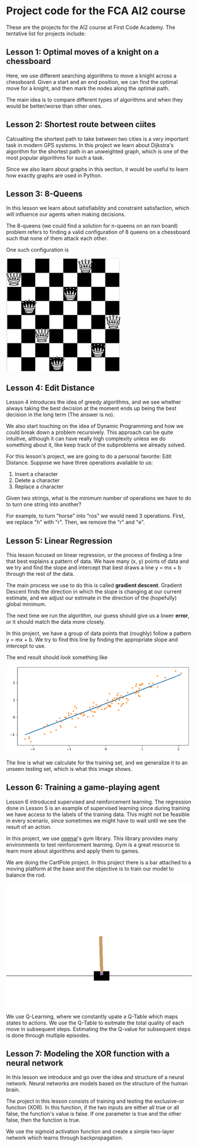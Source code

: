 # Project code for the FCA AI2 course

These are the projects for the AI2 course at First Code Academy.
The tentative list for projects include:

## Lesson 1: Optimal moves of a knight on a chessboard
Here, we use different searching algorithms to move a knight across a chessboard.
Given a start and an end position, we can find the optimal move for a knight, and
then mark the nodes along the optimal path.

The main idea is to compare different types of algorithms and when they would be 
better/worse than other ones.

## Lesson 2: Shortest route between ciites 
Calcualting the shortest path to take between two cities is a very important task in modern GPS systems.
In this project we learn about Dijkstra's algorithm for the shortest path in an unweighted graph, which is
one of the most popular algorithms for such a task. 

Since we also learn about graphs in this section, it would be useful to learn 
how exactly graphs are used in 
Python.

## Lesson 3: 8-Queens
In this lesson we learn about satisfiability and constraint satisfaction, which
will influence our agents when making decisions. 

The 8-queens (we could find a solution for n-queens on an nxn board) problem refers
to finding a valid configuration of 8 queens on a chessboard such that none of them
attack each other.

One such configuration is

![A solution solution](/img/NQueens.png) 



## Lesson 4: Edit Distance
Lesson 4 introduces the idea of greedy algorithms, and we see whether always
taking the best decision at the moment ends up being the best decision in the 
long term (The answer is no). 

We also start touching on the idea of Dynamic Programming and how we could break
down a problem recursively. This approach can be quite intuitive, although 
it can have really high complexity unless we do something about it, like keep 
track of the subproblems we already solved.

For this lesson's project, we are going to do a personal favorite: Edit Distance.
Suppose we have three operations available to us: 
1. Insert a character
2. Delete a character
3. Replace a character

Given two strings, what is the minimum number of operations we have to do to turn one
string into another? 

For example, to turn "horse" into "ros" we would need 3 operations. First, 
we replace "h" with "r". Then, we remove the "r" and "e".

## Lesson 5: Linear Regression

This lesson focused on linear regression, or the process of finding a line that 
best explains a pattern of data. We have many (x, y) points of data and we try and 
find the slope and intercept that best draws a line y = mx + b through the rest of 
the data.

The main process we use to do this is called **gradient descent**. Gradient Descent 
finds the direction in which the slope is changing at our current estimate, and we
adjust our estimate in the direction of the (hopefully) global minimum.

The next time we run the algorithm, our guess should give us a lower **error**, or
it should match the data more closely.

In this project, we have a group of data points that (roughly) follow a 
pattern y = mx + b. We try to find this line by finding the appropriate slope and
intercept to use.

The end result should look something like 

![Final Regression](/img/Regression.png)

The line is what we calculate for the training set, and we generalize it to an unseen 
testing set, which is what this image shows.

## Lesson 6: Training a game-playing agent

Lesson 6 introduced supervised and reinforcement learning. The regression done in
Lesson 5 is an example of supervised learning since during training we have access 
to the labels of the training data. This might not be feasible in every scenario,
since sometimes we might have to wait until we see the result of an action.

In this project, we use [openai](https://gym.openai.com)'s gym library. This library
provides many environments to test reinforcement learning. Gym is a great resource
to learn more about algorithms and apply them to games.

We are doing the CartPole project. In this project there is a bar attached to a 
moving platform at the base  and the objective is to train our model to balance the
rod. 

![CartPole](/img/CartPole.png)

We use Q-Learning, where we constantly upate a Q-Table which maps states to actions.
We use the Q-Table to esitmate the total quality of each move in subsequent steps.
Estimating the the Q-value for subsequent steps is done through multiple episodes.

## Lesson 7: Modeling the XOR function with a neural network 

In this lesson we introduce and go over the idea and structure of a neural network.
Neural networks are models based on the structure of the human brain. 

The project in this lesson consists of training and testing the exclusive-or function
(XOR). In this function, if the two inputs are either all true or all false, the 
function's value is false. If one parameter is true and the other false, then the function
is true.

We use the sigmoid activation function and create a simple two-layer network which learns
through backpropagation.
